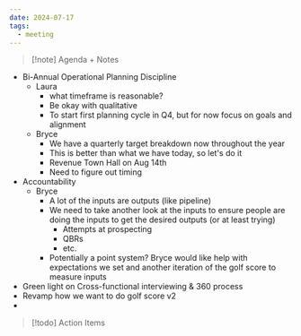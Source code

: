 ```yaml
---
date: 2024-07-17
tags:
  - meeting
---
```

> [!note] Agenda + Notes
> 

- Bi-Annual Operational Planning Discipline
	- Laura
		- what timeframe is reasonable?
		- Be okay with qualitative 
		- To start first planning cycle in Q4, but for now focus on goals and alignment
	- Bryce
		- We have a quarterly target breakdown now throughout the year
		- This is better than what we have today, so let's do it
		- Revenue Town Hall on Aug 14th
		- Need to figure out timing
- Accountability
	- Bryce
		- A lot of the inputs are outputs (like pipeline)
		- We need to take another look at the inputs to ensure people are doing the inputs to get the desired outputs (or at least trying)
			- Attempts at prospecting
			- QBRs
			- etc.
		- Potentially a point system? Bryce would like help with expectations we set and another iteration of the golf score to measure inputs
- Green light on Cross-functional interviewing & 360 process
- Revamp how we want to do golf score v2
- 

> [!todo] Action Items

